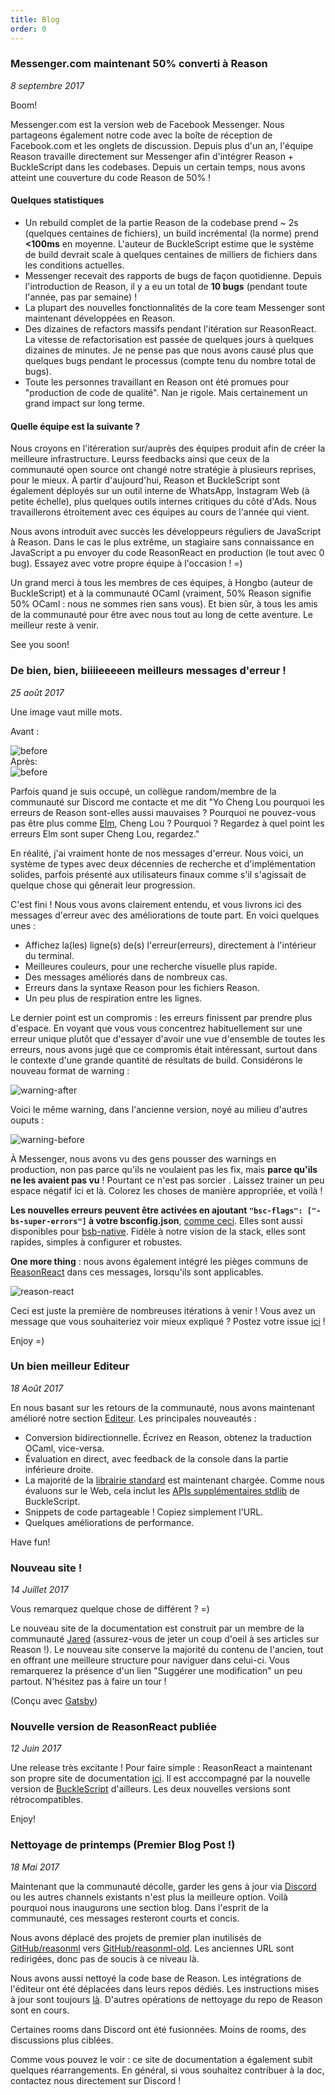 ```yaml
---
title: Blog
order: 0
---
```


### Messenger.com maintenant 50% converti à Reason

*8 septembre 2017*

Boom!

Messenger.com est la version web de Facebook Messenger. Nous partageons également notre code avec la boîte de réception de Facebook.com et les onglets de discussion. Depuis plus d'un an, l'équipe Reason travaille directement sur Messenger afin d'intégrer Reason + BuckleScript dans les codebases. Depuis un certain temps, nous avons atteint une couverture du code Reason de 50% !

#### Quelques statistiques

- Un rebuild complet de la partie Reason de la codebase prend ~ 2s (quelques centaines de fichiers), un build incrémental (la norme) prend **<100ms** en moyenne. L'auteur de BuckleScript estime que le système de build devrait scale à quelques centaines de milliers de fichiers dans les conditions actuelles.
- Messenger recevait des rapports de bugs de façon quotidienne. Depuis l'introduction de Reason, il y a eu un total de **10 bugs** (pendant toute l'année, pas par semaine) !
- La plupart des nouvelles fonctionnalités de la core team Messenger sont maintenant développées en Reason.
- Des dizaines de refactors massifs pendant l'itération sur ReasonReact. La vitesse de refactorisation est passée de quelques jours à quelques dizaines de minutes. Je ne pense pas que nous avons causé plus que quelques bugs pendant le processus (compte tenu du nombre total de bugs).
- Toute les personnes travaillant en Reason ont été promues pour "production de code de qualité". Nan je rigole. Mais certainement un grand impact sur long terme.

#### Quelle équipe est la suivante ?

Nous croyons en l'itéreration sur/auprès des équipes produit afin de créer la meilleure infrastructure. Leurss feedbacks ainsi que ceux de la communauté open source ont changé notre stratégie à plusieurs reprises, pour le mieux. À partir d'aujourd'hui, Reason et BuckleScript sont également déployés sur un outil interne de WhatsApp, Instagram Web (à petite échelle), plus quelques outils internes critiques du côté d'Ads. Nous travaillerons étroitement avec ces équipes au cours de l'année qui vient.

Nous avons introduit avec succès les développeurs réguliers de JavaScript à Reason. Dans le cas le plus extrême, un stagiaire sans connaissance en JavaScript a pu envoyer du code ReasonReact en production (le tout avec 0 bug). Essayez avec votre propre équipe à l'occasion ! =)

Un grand merci à tous les membres de ces équipes, à Hongbo (auteur de BuckleScript) et à la communauté OCaml (vraiment, 50% Reason signifie 50% OCaml : nous ne sommes rien sans vous). Et bien sûr, à tous les amis de la communauté pour être avec nous tout au long de cette aventure. Le meilleur reste à venir.

See you soon!

### De bien, bien, biiiieeeeen meilleurs messages d'erreur !

*25 août 2017*

Une image vaut mille mots.

Avant :
<div style="width:744px">
  <img alt="before" src="https://user-images.githubusercontent.com/1909539/29709302-ab0c6aee-8940-11e7-953f-60a867d242cb.png" />
</div>
Après:
<div style="width:742px">
  <img alt="before" src="https://user-images.githubusercontent.com/1909539/29709301-ab04eac6-8940-11e7-8d2b-c65f808b6be8.png" />
</div>

Parfois quand je suis occupé, un collègue random/membre de la communauté sur Discord me contacte et me dit "Yo Cheng Lou pourquoi les erreurs de Reason sont-elles aussi mauvaises ? Pourquoi ne pouvez-vous pas être plus comme [Elm](http://elm-lang.org), Cheng Lou ? Pourquoi ? Regardez à quel point les erreurs Elm sont super Cheng Lou, regardez."

En réalité, j'ai vraiment honte de nos messages d'erreur. Nous voici, un système de types avec deux décennies de recherche et d'implémentation solides, parfois présenté aux utilisateurs finaux comme s'il s'agissait de quelque chose qui gênerait leur progression.

C'est fini ! Nous vous avons clairement entendu, et vous livrons ici des messages d'erreur avec des améliorations de toute part. En voici quelques unes :

- Affichez la(les) ligne(s) de(s) l'erreur(erreurs), directement à l'intérieur du terminal.
- Meilleures couleurs, pour une recherche visuelle plus rapide.
- Des messages améliorés dans de nombreux cas.
- Erreurs dans la syntaxe Reason pour les fichiers Reason.
- Un peu plus de respiration entre les lignes.

Le dernier point est un compromis : les erreurs finissent par prendre plus d'espace. En voyant que vous vous concentrez habituellement sur une erreur unique plutôt que d'essayer d'avoir une vue d'ensemble de toutes les erreurs, nous avons jugé que ce compromis était intéressant, surtout dans le contexte d'une grande quantité de résultats de build. Considérons le nouveau format de warning :

<div style="width:745px">
  <img alt="warning-after" src="https://user-images.githubusercontent.com/1909539/29711739-431be094-894b-11e7-87a6-bc1d6aeea043.png" />
</div>

Voici le même warning, dans l'ancienne version, noyé au milieu d'autres ouputs :

<div style="width:745px">
  <img alt="warning-before" src="https://user-images.githubusercontent.com/1909539/29711789-810739f8-894b-11e7-8451-a919b3f119c6.png" />
</div>

À Messenger, nous avons vu des gens pousser des warnings en production, non pas parce qu'ils ne voulaient pas les fix, mais **parce qu'ils ne les avaient pas vu** ! Pourtant ce n'est pas sorcier . Laissez trainer un peu espace négatif ici et là. Colorez les choses de manière appropriée, et voilà !

**Les nouvelles erreurs peuvent être activées en ajoutant `"bsc-flags": ["-bs-super-errors"]` à votre bsconfig.json**, [comme ceci](https://github.com/reasonml-community/reason-react-example/blob/6dc15bf5fbeeb184c99acb063f7644a0d14b12f4/bsconfig.json#L3). Elles sont aussi disponibles pour [bsb-native](https://github.com/bsansouci/bsb-native). Fidèle à notre vision de la stack, elles sont rapides, simples à configurer et robustes.

**One more thing** : nous avons également intégré les pièges communs de [ReasonReact](//reasonml.github.io/reason-react/) dans ces messages, lorsqu'ils sont applicables.

<div style="width:747px">
  <img alt="reason-react" src="https://user-images.githubusercontent.com/1909539/29712284-f1013bb2-894d-11e7-9596-1cca54d5c331.png" />
</div>

Ceci est juste la première de nombreuses itérations à venir ! Vous avez un message que vous souhaiteriez voir mieux expliqué ? Postez votre issue [ici](https://github.com/reasonml-community/error-message-improvement/issues) !

Enjoy =)

### Un bien meilleur Editeur

*18 Août 2017*

En nous basant sur les retours de la communauté, nous avons maintenant amélioré notre section [Editeur](/try). Les principales nouveautés :

- Conversion bidirectionnelle. Écrivez en Reason, obtenez la traduction OCaml, vice-versa.
- Évaluation en direct, avec feedback de la console dans la partie inférieure droite.
- La majorité de la [librairie standard](/api/index.html) est maintenant chargée. Comme nous évaluons sur le Web, cela inclut les [APIs supplémentaires stdlib](https://bucklescript.github.io/bucklescript/api/) de BuckleScript.
- Snippets de code partageable ! Copiez simplement l'URL.
- Quelques améliorations de performance.

Have fun!


### Nouveau site !

*14 Juillet 2017*

Vous remarquez quelque chose de différent ? =)

Le nouveau site de la documentation est construit par un membre de la communauté [Jared](https://jaredforsyth.com) (assurez-vous de jeter un coup d'oeil à ses articles sur Reason !). Le nouveau site conserve la majorité du contenu de l'ancien, tout en offrant une meilleure structure pour naviguer dans celui-ci. Vous remarquerez la présence d'un lien "Suggérer une modification" un peu partout. N'hésitez pas à faire un tour !

(Conçu avec [Gatsby](https://www.gatsbyjs.org))

### Nouvelle version de ReasonReact publiée

*12 Juin 2017*

Une release très excitante ! Pour faire simple : ReasonReact a maintenant son propre site de documentation [ici](https://reasonml.github.io/reason-react/). Il est acccompagné par la nouvelle version de [BuckleScript](https://www.npmjs.com/package/bs-platform) d'ailleurs. Les deux nouvelles versions sont rétrocompatibles.

Enjoy!

### Nettoyage de printemps (Premier Blog Post !)

*18 Mai 2017*

Maintenant que la communauté décolle, garder les gens à jour via [Discord](https://discord.gg/reasonml) ou les autres channels existants n'est plus la meilleure option. Voilà pourquoi nous inaugurons une section blog. Dans l'esprit de la communauté, ces messages resteront courts et concis.

Nous avons déplacé des projets de premier plan inutilisés de [GitHub/reasonml](https://github.com/reasonml/) vers [GitHub/reasonml-old](https://github.com/reasonml-old). Les anciennes URL sont redirigées, donc pas de soucis à ce niveau là.

Nous avons aussi nettoyé la code base de Reason. Les intégrations de l'éditeur ont été déplacées dans leurs repos dédiés. Les instructions mises à jour sont toujours [là](/guide/editor-tools/editors-plugins). D'autres opérations de nettoyage du repo de Reason sont en cours.

Certaines rooms dans Discord ont été fusionnées. Moins de rooms, des discussions plus ciblées. 

Comme vous pouvez le voir : ce site de documentation a également subit quelques réarrangements. En général, si vous souhaitez contribuer à la doc, contactez nous directement sur Discord !
